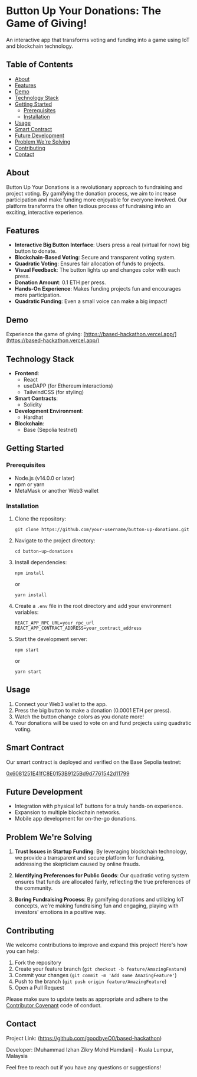 # Button Up Your Donations: The Game of Giving!

An interactive app that transforms voting and funding into a game using IoT and blockchain technology.

## Table of Contents

- [About](#about)
- [Features](#features)
- [Demo](#demo)
- [Technology Stack](#technology-stack)
- [Getting Started](#getting-started)
  - [Prerequisites](#prerequisites)
  - [Installation](#installation)
- [Usage](#usage)
- [Smart Contract](#smart-contract)
- [Future Development](#future-development)
- [Problem We're Solving](#problem-were-solving)
- [Contributing](#contributing)
- [Contact](#contact)

## About

Button Up Your Donations is a revolutionary approach to fundraising and project voting. By gamifying the donation process, we aim to increase participation and make funding more enjoyable for everyone involved. Our platform transforms the often tedious process of fundraising into an exciting, interactive experience.

## Features

- **Interactive Big Button Interface**: Users press a real (virtual for now) big button to donate.
- **Blockchain-Based Voting**: Secure and transparent voting system.
- **Quadratic Voting**: Ensures fair allocation of funds to projects.
- **Visual Feedback**: The button lights up and changes color with each press.
- **Donation Amount**: 0.1 ETH per press.
- **Hands-On Experience**: Makes funding projects fun and encourages more participation.
- **Quadratic Funding**: Even a small voice can make a big impact!

## Demo

Experience the game of giving: [https://based-hackathon.vercel.app/](https://based-hackathon.vercel.app/)

## Technology Stack

- **Frontend**:
  - React
  - useDAPP (for Ethereum interactions)
  - TailwindCSS (for styling)
- **Smart Contracts**:
  - Solidity
- **Development Environment**:
  - Hardhat
- **Blockchain**:
  - Base (Sepolia testnet)

## Getting Started

### Prerequisites

- Node.js (v14.0.0 or later)
- npm or yarn
- MetaMask or another Web3 wallet

### Installation

1. Clone the repository:

   ```
   git clone https://github.com/your-username/button-up-donations.git
   ```

2. Navigate to the project directory:

   ```
   cd button-up-donations
   ```

3. Install dependencies:

   ```
   npm install
   ```

   or

   ```
   yarn install
   ```

4. Create a `.env` file in the root directory and add your environment variables:

   ```
   REACT_APP_RPC_URL=your_rpc_url
   REACT_APP_CONTRACT_ADDRESS=your_contract_address
   ```

5. Start the development server:
   ```
   npm start
   ```
   or
   ```
   yarn start
   ```

## Usage

1. Connect your Web3 wallet to the app.
2. Press the big button to make a donation (0.0001 ETH per press).
3. Watch the button change colors as you donate more!
4. Your donations will be used to vote on and fund projects using quadratic voting.

## Smart Contract

Our smart contract is deployed and verified on the Base Sepolia testnet:

[0x6081251E41fC8E0153B9125Bd9d7761542d11799](https://sepolia.basescan.org/address/0x6081251E41fC8E0153B9125Bd9d7761542d11799#code)

## Future Development

- Integration with physical IoT buttons for a truly hands-on experience.
- Expansion to multiple blockchain networks.
- Mobile app development for on-the-go donations.

## Problem We're Solving

1. **Trust Issues in Startup Funding**: By leveraging blockchain technology, we provide a transparent and secure platform for fundraising, addressing the skepticism caused by online frauds.

2. **Identifying Preferences for Public Goods**: Our quadratic voting system ensures that funds are allocated fairly, reflecting the true preferences of the community.

3. **Boring Fundraising Process**: By gamifying donations and utilizing IoT concepts, we're making fundraising fun and engaging, playing with investors' emotions in a positive way.

## Contributing

We welcome contributions to improve and expand this project! Here's how you can help:

1. Fork the repository
2. Create your feature branch (`git checkout -b feature/AmazingFeature`)
3. Commit your changes (`git commit -m 'Add some AmazingFeature'`)
4. Push to the branch (`git push origin feature/AmazingFeature`)
5. Open a Pull Request

Please make sure to update tests as appropriate and adhere to the [Contributor Covenant](https://www.contributor-covenant.org/) code of conduct.

## Contact

Project Link: (https://github.com/goodbyeO0/based-hackathon)

Developer: [Muhammad Izhan Zikry Mohd Hamdani] - Kuala Lumpur, Malaysia

Feel free to reach out if you have any questions or suggestions!
